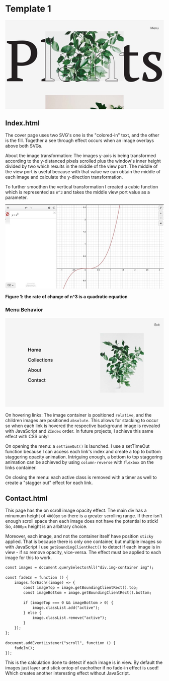 # Template 1
![](mkdwn/cover.jpeg)

## Index.html
The cover page uses two SVG's one is the "colored-in" text, and the 
other is the fill. Together a see through effect occurs when an image overlays
above both SVGs.

About the image transformation:
The images y-axis is being transformed according to the y-distanced pixels scrolled
plus the window's inner height divided by two which results in the middle of the view port.
The middle of the view port is useful because with that value we can obtain the middle 
of each image and calculate the y-direction transformation.

To further smoothen the vertical transformation I created a cubic function
which is represented as `n^3` and takes the middle view port value as a parameter.

![](mkdwn/n3.jpeg)

**Figure 1: the rate of change of n^3 is a quadratic equation**

### Menu Behavior
![](mkdwn/menu.jpeg)

On hovering links:
The image container is positioned `relative`, and the children images
are positioned `absolute`. This allows for stacking to occur so when
each link is hovered the respective background image is revealed with JavaScript and `ZIndex` order.
In future projects, I achieve this same effect with CSS only!

On opening the menu: 
a `setTimeOut()` is launched. I use a setTimeOut function because I can access 
each link's index and create a top to bottom staggering opacity animation. Intriguing enough,
a bottom to top staggering animation can be achieved by using `column-reverse` with `flexbox` on the links container.

On closing the menu:
each active class is removed with a timer as well to create a "stagger out" effect for each link. 

## Contact.html
This page has the on scroll image opacity effect. 
The main div has a minumum height of `4000px` so there is a greater scrolling range. If there isn't enough scroll space 
then each image does not have the potential to stick! So, `4000px` height is an arbitrary choice.

Moreover, each image, and not the container itself have position `sticky` applied. That is because there is only one container, but 
multiple images so with JavaScript I use `getBoundingClientRect()` to detect if each image is in view - if so remove opacity, vice-versa.
The effect must be applied to each image for this to work.

```
const images = document.querySelectorAll("div.img-container img");

const fadeIn = function () {
    images.forEach((image) => {
        const imageTop = image.getBoundingClientRect().top;
        const imageBottom = image.getBoundingClientRect().bottom;

        if (imageTop === 0 && imageBottom > 0) {
            image.classList.add("active");
        } else {
            image.classList.remove("active");
        }
    });
};

document.addEventListener("scroll", function () {
    fadeIn();
});
```
This is the calculation done to detect if each image is in view. By default
the images just layer and stick ontop of eachother if no fade-in effect is used! Which creates
another interesting effect without JavaScript.
